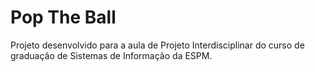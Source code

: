 # Pop The Ball
Projeto desenvolvido para a aula de Projeto Interdisciplinar do curso de graduação de Sistemas de Informação da ESPM. 
